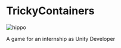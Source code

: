 # TrickyContainers
![hippo](https://im2.ezgif.com/tmp/ezgif-2-4ad7610b07.gif)

A game for an internship as Unity Developer
